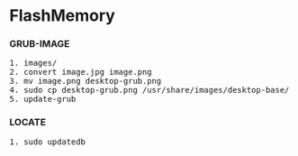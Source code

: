 # FlashMemory

### GRUB-IMAGE
<pre>
1. images/
2. convert image.jpg image.png
3. mv image.png desktop-grub.png
4. sudo cp desktop-grub.png /usr/share/images/desktop-base/
5. update-grub
</pre>

### LOCATE
<pre>
1. sudo updatedb
</pre>
